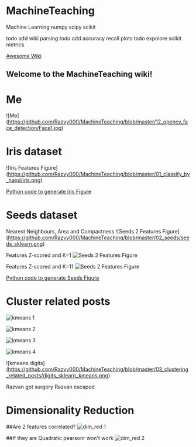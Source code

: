 # MachineTeaching
Machine Learning numpy scipy scikit

todo add wiki parsing
todo add accuracy recall plots
todo expolore scikit metrics

[Awesome Wiki](https://github.com/Razvy000/MachineTeaching/wiki)
## Welcome to the MachineTeaching wiki!

# Me
![Me]
(https://github.com/Razvy000/MachineTeaching/blob/master/12_opencv_face_detection/Face1.jpg)

# Iris dataset
![Iris Features Figure]
(https://github.com/Razvy000/MachineTeaching/blob/master/01_classify_by_hand/iris.png)

[Python code to generate Iris Figure](https://github.com/Razvy000/MachineTeaching/blob/master/01_classify_by_hand/a_iris_figure.py)

# Seeds dataset
Nearest Neighbours, Area and Compactness
![Seeds 2 Features Figure]
(https://github.com/Razvy000/MachineTeaching/blob/master/02_seeds/seeds_sklearn.png)

Features Z-scored and K=1
![Seeds 2 Features Figure](https://github.com/Razvy000/MachineTeaching/blob/master/02_seeds/seeds_sklearn_zscored.png)

Features Z-scored and K=11
![Seeds 2 Features Figure](https://github.com/Razvy000/MachineTeaching/blob/master/02_seeds/seeds_sklearn_11neighbours.png)


[Python code to generate Seeds Figure](https://github.com/Razvy000/MachineTeaching/blob/master/02_seeds/a_seeds_figure_sklearn.py)

# Cluster related posts
![kmeans 1](https://github.com/Razvy000/MachineTeaching/blob/master/03_clustering_related_posts/sklean_kmeans_step_by_step1.png)

![kmeans 2](https://github.com/Razvy000/MachineTeaching/blob/master/03_clustering_related_posts/sklean_kmeans_step_by_step2.png)

![kmeans 3](https://github.com/Razvy000/MachineTeaching/blob/master/03_clustering_related_posts/sklean_kmeans_step_by_step3.png)

![kmeans 4](https://github.com/Razvy000/MachineTeaching/blob/master/03_clustering_related_posts/sklean_kmeans_step_by_step4.png)

![kmeans digits]
(https://github.com/Razvy000/MachineTeaching/blob/master/03_clustering_related_posts/digits_sklearn_kmeans.png)




Razvan got surgery
Razvan escaped


# Dimensionality Reduction

##Are 2 features correlated?
![dim_red 1](https://github.com/Razvy000/MachineTeaching/blob/master/11_dimensionality_reduction/charts/a_correlation_pearsonr_1_linear_ok.png)

##If they are Quadratic pearsonr won't work
![dim_red 2](https://github.com/Razvy000/MachineTeaching/blob/master/11_dimensionality_reduction/charts/a_correlation_pearsonr_2_quad_bad.png)
